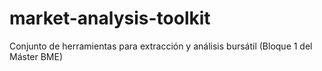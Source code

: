# market-analysis-toolkit
Conjunto de herramientas para extracción y análisis bursátil (Bloque 1 del Máster BME)
